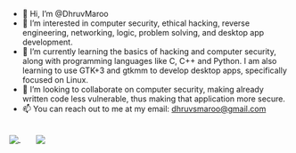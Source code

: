 - 👋 Hi, I’m @DhruvMaroo
- 👀 I’m interested in computer security, ethical hacking, reverse engineering, networking, logic, problem solving, and desktop app development.
- 🌱 I’m currently learning the basics of hacking and computer security, along with programming languages like C, C++ and Python. I am also learning to use GTK+3 and gtkmm to develop desktop apps, specifically focused on Linux.
- 💞️ I’m looking to collaborate on computer security, making already written code less vulnerable, thus making that application more secure.
- 📫 You can reach out to me at my email: dhruvsmaroo@gmail.com

<br>

<a href="https://github.com/anuraghazra/github-readme-stats">
  <img align="center" src="https://github-readme-stats.vercel.app/api?username=DhruvMaroo&count_private=true&show_icons=true&theme=synthwave&include_all_commits=true&custom_title=My%20GitHub%20Stats" />
</a>
&nbsp;&nbsp;&nbsp;&nbsp;&nbsp;&nbsp;
<a href="https://github.com/anuraghazra/github-readme-stats">
  <img align="center" src="https://github-readme-stats.vercel.app/api/top-langs/?username=DhruvMaroo&hide=cmake,makefile&layout=compact" />
</a>

<!---
DhruvMaroo/DhruvMaroo is a ✨ special ✨ repository because its `README.md` (this file) appears on your GitHub profile.
You can click the Preview link to take a look at your changes.
--->
